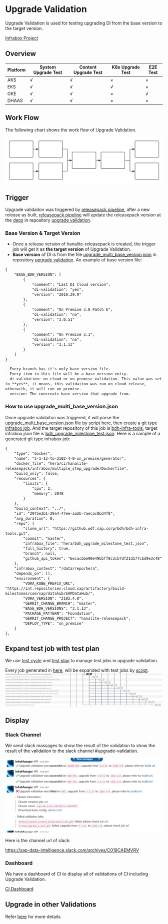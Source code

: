 # Upgrade Validation

Upgrade Validation is used for testing upgrading DI from the base version to the target version.

[Infrabox Project](https://infrabox.datahub.only.sap/dashboard/#/project/upgrade-validation)

## Overview

Platform | System Upgrade Test | Content Upgrade Test | K8s Upgrade Test | E2E Test 
------------ | ------------- | ------------- | ------------- | -------------
AKS | √ | √ | × | ×
EKS | √ | √ | √ | ×
GKE | √ | √ | × | √
DHAAS | √ | √ | × | ×

## Work Flow

The following chart shows the work flow of Upgrade Validation.

![Work Flow](Image/Upgrade/Upgrade_Validation.svg)

## Trigger

Upgrade validaiton was triggered by [releasepack pipeline](https://gkedatahub.jaas-gcp.cloud.sap.corp/job/donut_releasepack/build?delay=0sec), after a new release as built, [releasepack pipeline](https://gkedatahub.jaas-gcp.cloud.sap.corp/job/donut_releasepack/build?delay=0sec) will update the releasepack version at the [deps](https://github.wdf.sap.corp/bdh/upgrade-validation/blob/master/deps/hanalite-releasepack.dep#L2) in repository [upgrade validation](https://github.wdf.sap.corp/bdh/upgrade-validation).

### Base Version & Target Version

- Once a release version of hanalite-releasepack is created, the trigger job will get it as **the target version** of Upgrade Validation.
- **Base version** of DI is from the file [upgrade_multi_base_version.json](https://github.wdf.sap.corp/bdh/upgrade-validation/blob/master/deps/upgrade_multi_base_version.json) in repository [upgrade validation](https://github.wdf.sap.corp/bdh/upgrade-validation).
An example of base version file:
```
{
    "BASE_BDH_VERSION": [
        {
            "comment": "Last DI Cloud version",
            "di-validation": "yes",
            "version": "2010.29.9"
        },
        {
            "comment": "On Premise 3.0 Patch 6",
            "di-validation": "no",
            "version": "3.0.51"
        },
        {
            "comment": "On Premise 3.1",
            "di-validation": "no",
            "version": "3.1.13"
        }
    ]
}
```
    - Every branch has it's only base version file.
    - Every item in this file will be a base version entry.
    - di-validation: on cloud or on premise validation. This value was set to **yes**, it means, this validaiton was run on cloud release, otherwith, it will run on premise.
    - version: The concreate base version that upgrade from.

### How to use upgrade_multi_base_version.json<span id="jump"></span>
Once upgrade validaiton was triggered, it will parse the [upgrade_multi_base_version.json](https://github.wdf.sap.corp/bdh/upgrade-validation/blob/master/deps/upgrade_multi_base_version.json) file by [script](https://github.wdf.sap.corp/bdh/upgrade-validation/blob/master/infrabox/e2e-upgrade-validation/entrypoint.sh) here, then create a [git type infrabox job](https://github.com/sap-archive/InfraBox-examples/tree/master/git_workflows). And the target repository of this job is [bdh-infra-tools](https://github.wdf.sap.corp/bdh/bdh-infra-tools), target infrabox json file is [bdh_upgrade_milestone_test.json](https://github.wdf.sap.corp/bdh/bdh-infra-tools/blob/master/hera/bdh_upgrade_milestone_test.json).
Here is a sample of a generated git type infrabox job:

```
{
    "type": "docker",
    "name": "3-1-13-to-2102-4-0-on_premise/generator",
    "docker_file": "hera/ci/hanalite-releasepack/infrabox/multiple_step_upgrade/Dockerfile",
    "build_only": false,
    "resources": {
        "limits": {
            "cpu": 2,
            "memory": 2048
        }
    },
    "build_context": "../",
    "id": "2975e3b1-29a4-47ee-aa2b-7aecac8bd4f0",
    "avg_duration": 0,
    "repo": {
        "clone_url": "https://github.wdf.sap.corp/bdh/bdh-infra-tools.git",
        "commit": "master",
        "infrabox_file": "hera/bdh_upgrade_milestone_test.json",
        "full_history": true,
        "branch": null,
        "github_api_token": "6ecacbbe90e49bbff8c3cb7df21d177cbd9e3c48"
    },
    "infrabox_context": "/data/repo/hera",
    "depends_on": [],
    "environment": {
        "VORA_KUBE_PREFIX_URL": "https://int.repositories.cloud.sap/artifactory/build-milestones/com/sap/datahub/SAPDataHub/",
        "VORA_VERSION": "2102.4.0",
        "GERRIT_CHANGE_BRANCH": "master",
        "BASE_BDH_VERSIONS": "3.1.13",
        "PACKAGE_PATTERN": "Foundation",
        "GERRIT_CHANGE_PROJECT": "hanalite-releasepack",
        "DEPLOY_TYPE": "on_premise"
    }
},
```

## Expand test job with test plan
We use [test cycle](https://git.wdf.sap.corp/plugins/gitiles/hanalite-releasepack/+/refs/heads/master/TestCycleConfiguration/TestCycle.json#22)  and [test plan](https://git.wdf.sap.corp/plugins/gitiles/hanalite-releasepack/+/refs/heads/master/TestCycleConfiguration/TestPlans.json) to manage test jobs in upgrade validaition.

Every job generated in [here](#jump), will be expanded with test jobs by [script](https://github.wdf.sap.corp/bdh/bdh-infra-tools/blob/master/hera/ci/hanalite-releasepack/infrabox/multiple_step_upgrade/entrypoint.py).
![Expaned validation jobs](Image/Upgrade/upgrade.png)
## Display

### Slack Channel

We send slack massages to show the result of the validation to show the result of the validation to the slack channel #upgrade-validation.

![Slack Msg](Image/Upgrade/slack_msg.png)

Here is the channel url of slack:

https://sap-data-intelligence.slack.com/archives/C019CAEMVRV

### Dashboard

We have a dashboard of CI to display all of validations of CI including Upgrade Validation.

[CI Dashboard](https://dashboard.datahub.only.sap/index.jsp#home)


## Upgrade in other Validations
Refer [here](CI-Framework/ResourceDoc/Upgrade-in-Other-Validations.md) for more details.
